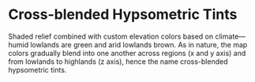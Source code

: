# Cross-blended Hypsometric Tints

Shaded relief combined with custom elevation colors based on climate—humid lowlands are green and arid lowlands brown. As in nature, the map colors gradually blend into one another across regions (x and y axis) and from lowlands to highlands (z axis), hence the name cross-blended hypsometric tints.

